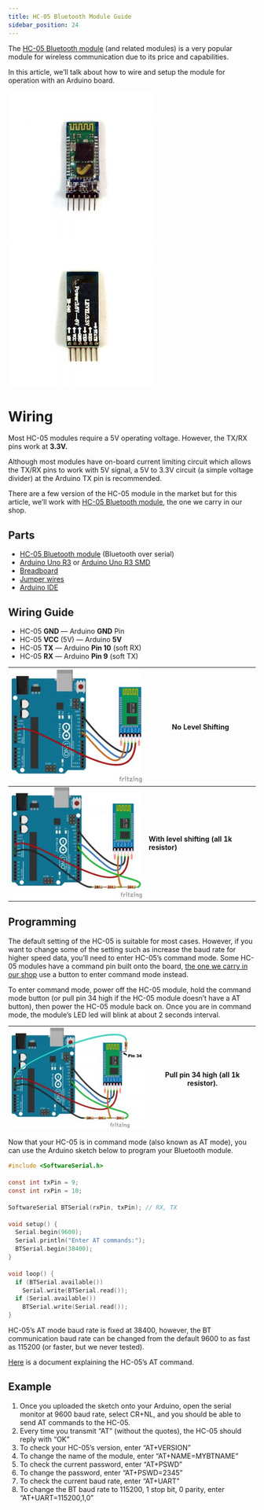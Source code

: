 ```yaml
---
title: HC-05 Bluetooth Module Guide
sidebar_position: 24
---
```


The [HC-05 Bluetooth module](https://www.canadarobotix.com/products/1258) (and related modules) is a very popular module for wireless communication due to its price and capabilities.

In this article, we’ll talk about how to wire and setup the module for operation with an Arduino board.

![](/img/docs/product_guide/1258_01.jpg)
![](/img/docs/product_guide/1258_02.jpg)

# Wiring
Most HC-05 modules require a 5V operating voltage. However, the TX/RX pins work at **3.3V.**

Although most modules have on-board current limiting circuit which allows the TX/RX pins to work with 5V signal, a 5V to 3.3V circuit (a simple voltage divider) at the Arduino TX pin is recommended.

There are a few version of the HC-05 module in the market but for this article, we’ll work with [HC-05 Bluetooth module](https://www.canadarobotix.com/products/1258), the one we carry in our shop.

## Parts
* [HC-05 Bluetooth module](https://www.canadarobotix.com/products/1258) (Bluetooth over serial)
* [Arduino Uno R3](https://www.canadarobotix.com/products/60) or [Arduino Uno R3 SMD](https://www.canadarobotix.com/products/0427)
* [Breadboard](https://www.canadarobotix.com/products/223)
* [Jumper wires](https://www.canadarobotix.com/products/922)
* [Arduino IDE](https://www.arduino.cc/en/software)

## Wiring Guide
* HC-05 **GND** — Arduino **GND** Pin
* HC-05 **VCC** (5V) — Arduino **5V**
* HC-05 **TX** — Arduino **Pin 10** (soft RX)
* HC-05 **RX** — Arduino **Pin 9** (soft TX)

|![](/img/docs/product_guide/1258_03.jpg)|**No Level Shifting**|
|---|---|
|![](/img/docs/product_guide/1258_04.jpg)|**With level shifting (all 1k resistor)**|

## Programming
The default setting of the HC-05 is suitable for most cases. However, if you want to change some of the setting such as increase the baud rate for higher speed data, you’ll need to enter HC-05’s command mode. Some HC-05 modules have a command pin built onto the board, [the one we carry in our shop](https://www.canadarobotix.com/products/1258) use a button to enter command mode instead.

To enter command mode, power off the HC-05 module, hold the command mode button (or pull pin 34 high if the HC-05 module doesn’t have a AT button), then power the HC-05 module back on. Once you are in command mode, the module’s LED led will blink at about 2 seconds interval.

|![](/img/docs/product_guide/1258_05.jpg)|Pull pin 34 high (all 1k resistor).|
|---|---|

Now that your HC-05 is in command mode (also known as AT mode), you can use the Arduino sketch below to program your Bluetooth module.

```c
#include <SoftwareSerial.h>

const int txPin = 9;
const int rxPin = 10;

SoftwareSerial BTSerial(rxPin, txPin); // RX, TX

void setup() {
  Serial.begin(9600);
  Serial.println("Enter AT commands:");
  BTSerial.begin(38400);
}

void loop() {
  if (BTSerial.available())
    Serial.write(BTSerial.read());
  if (Serial.available())
    BTSerial.write(Serial.read());
}
```

HC-05’s AT mode baud rate is fixed at 38400, however, the BT communication baud rate can be changed from the default 9600 to as fast as 115200 (or faster, but we never tested).

[Here](https://cdn.shopify.com/s/files/1/0015/7571/4865/files/HC-05_AT_Command_Set.pdf?58) is a document explaining the HC-05’s AT command.

## Example
1. Once you uploaded the sketch onto your Arduino, open the serial monitor at 9600 baud rate, select CR+NL, and you should be able to send AT commands to the HC-05.
2. Every time you transmit “AT” (without the quotes), the HC-05 should reply with “OK”
3. To check your HC-05’s version, enter “AT+VERSION”
4. To change the name of the module, enter “AT+NAME=MYBTNAME”
5. To check the current password, enter “AT+PSWD”
6. To change the password, enter “AT+PSWD=2345”
7. To check the current baud rate, enter “AT+UART”
8. To change the BT baud rate to 115200, 1 stop bit, 0 parity, enter “AT+UART=115200,1,0”